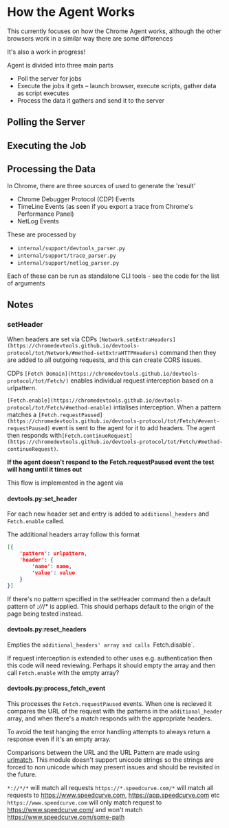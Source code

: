 # How the Agent Works
This currently focuses on how the Chrome Agent works, although the other browsers work in a similar way there are some differences

It's also a work in progress!

Agent is divided into three main parts
- Poll the server for jobs
- Execute the jobs it gets – launch browser, execute scripts, gather data as script executes
- Process the data it gathers and send it to the server

## Polling the Server 

## Executing the Job

## Processing the Data

In Chrome, there are three sources of used to generate the  'result'
- Chrome Debugger Protocol (CDP) Events
- TimeLine Events (as seen if you export a trace from Chrome's Performance Panel)
- NetLog Events 

These are processed by
- `internal/support/devtools_parser.py`
- `internal/support/trace_parser.py`
- `internal/support/netlog_parser.py`

Each of these can be run as standalone CLI tools - see the code for the list of arguments



## Notes

### setHeader

When headers are set via CDPs `[Network.setExtraHeaders](https://chromedevtools.github.io/devtools-protocol/tot/Network/#method-setExtraHTTPHeaders)` command then they are added to all outgoing requests, and this can create CORS issues.

CDPs `[Fetch Domain](https://chromedevtools.github.io/devtools-protocol/tot/Fetch/)` enables individual request interception based on a urlpattern.

`[Fetch.enable](https://chromedevtools.github.io/devtools-protocol/tot/Fetch/#method-enable)` intialises interception. When a pattern matches a `[Fetch.requestPaused](https://chromedevtools.github.io/devtools-protocol/tot/Fetch/#event-requestPaused)` event is sent to the agent for it to add headers. The agent then responds with`[Fetch.continueRequest](https://chromedevtools.github.io/devtools-protocol/tot/Fetch/#method-continueRequest)`. 

**If the agent doesn't respond to the Fetch.requestPaused event the test will hang until it times out**

This flow is implemented in the agent via

#### devtools.py:set_header

For each new header set and entry is added to `additional_headers` and `Fetch.enable` called.

The additional headers array follow this format

``` json
[{
    'pattern': urlpattern, 
    'header': {
        'name': name, 
        'value': value
    }
}]
```

If there's no pattern specified in the setHeader command then a default pattern of *://*/* is applied. This should perhaps default to the origin of the page being tested instead.

#### devtools.py:reset_headers

Empties the `additional_headers' array and calls `Fetch.disable`.

If request interception is extended to other uses e.g. authentication then this code will need reviewing. Perhaps it should empty the array and then call `Fetch.enable` with the empty array?


#### devtools.py:process_fetch_event

This processes the `Fetch.requestPaused` events. When one is recieved it compares the URL of the request with the patterns in the `additional_header` array, and when there's a match responds with the appropriate headers.

To avoid the test hanging the error handling attempts to always return a response even if it's an empty array.

Comparisons between the URL and the URL Pattern are made using [urlmatch](https://github.com/jessepollak/urlmatch). This module doesn't support unicode strings so the strings are forced to non unicode which may present issues and should be revisited in the future.

`*://*/*` will match all requests
`https://*.speedcurve.com/*` will match all requests to https://www.speedcurve.com, https://app.speedcurve.com etc
`https://www.speedcurve.com` will only match request to https://www.speedcurve.com/ and won't match https://www.speedcurve.com/some-path 